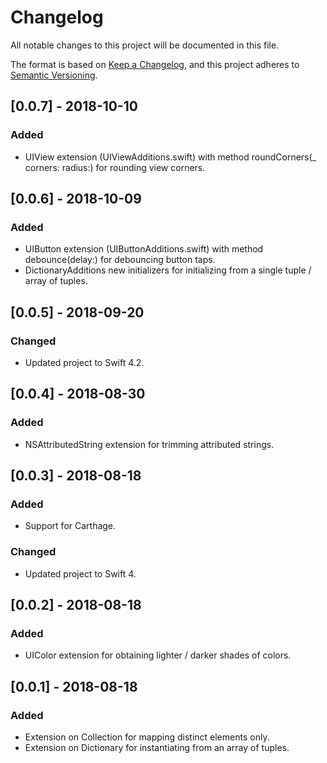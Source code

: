 # Changelog
All notable changes to this project will be documented in this file.

The format is based on [Keep a Changelog](https://keepachangelog.com/en/1.0.0/),
and this project adheres to [Semantic Versioning](https://semver.org/spec/v2.0.0.html).

## [0.0.7] - 2018-10-10
### Added
- UIView extension (UIViewAdditions.swift) with method roundCorners(_ corners: radius:) for rounding view corners.

## [0.0.6] - 2018-10-09
### Added
- UIButton extension (UIButtonAdditions.swift) with method debounce(delay:) for debouncing button taps.
- DictionaryAdditions new initializers for initializing from a single tuple / array of tuples.

## [0.0.5] - 2018-09-20
### Changed
- Updated project to Swift 4.2.

## [0.0.4] - 2018-08-30
### Added
- NSAttributedString extension for trimming attributed strings.

## [0.0.3] - 2018-08-18
### Added
- Support for Carthage.
### Changed
- Updated project to Swift 4.

## [0.0.2] - 2018-08-18
### Added
- UIColor extension for obtaining lighter / darker shades of colors.

## [0.0.1] - 2018-08-18
### Added
- Extension on Collection for mapping distinct elements only.
- Extension on Dictionary for instantiating from an array of tuples.